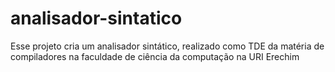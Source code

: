 # analisador-sintatico
Esse projeto cria um analisador sintático, realizado como TDE da matéria de compiladores na faculdade de ciência da computação na URI Erechim